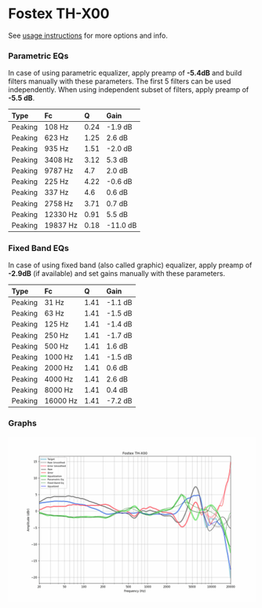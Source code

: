 # Fostex TH-X00
See [usage instructions](https://github.com/jaakkopasanen/AutoEq#usage) for more options and info.

### Parametric EQs
In case of using parametric equalizer, apply preamp of **-5.4dB** and build filters manually
with these parameters. The first 5 filters can be used independently.
When using independent subset of filters, apply preamp of **-5.5 dB**.

| Type    | Fc       |    Q | Gain     |
|:--------|:---------|:-----|:---------|
| Peaking | 108 Hz   | 0.24 | -1.9 dB  |
| Peaking | 623 Hz   | 1.25 | 2.6 dB   |
| Peaking | 935 Hz   | 1.51 | -2.0 dB  |
| Peaking | 3408 Hz  | 3.12 | 5.3 dB   |
| Peaking | 9787 Hz  | 4.7  | 2.0 dB   |
| Peaking | 225 Hz   | 4.22 | -0.6 dB  |
| Peaking | 337 Hz   | 4.6  | 0.6 dB   |
| Peaking | 2758 Hz  | 3.71 | 0.7 dB   |
| Peaking | 12330 Hz | 0.91 | 5.5 dB   |
| Peaking | 19837 Hz | 0.18 | -11.0 dB |

### Fixed Band EQs
In case of using fixed band (also called graphic) equalizer, apply preamp of **-2.9dB**
(if available) and set gains manually with these parameters.

| Type    | Fc       |    Q | Gain    |
|:--------|:---------|:-----|:--------|
| Peaking | 31 Hz    | 1.41 | -1.1 dB |
| Peaking | 63 Hz    | 1.41 | -1.5 dB |
| Peaking | 125 Hz   | 1.41 | -1.4 dB |
| Peaking | 250 Hz   | 1.41 | -1.7 dB |
| Peaking | 500 Hz   | 1.41 | 1.6 dB  |
| Peaking | 1000 Hz  | 1.41 | -1.5 dB |
| Peaking | 2000 Hz  | 1.41 | 0.6 dB  |
| Peaking | 4000 Hz  | 1.41 | 2.6 dB  |
| Peaking | 8000 Hz  | 1.41 | 0.4 dB  |
| Peaking | 16000 Hz | 1.41 | -7.2 dB |

### Graphs
![](./Fostex%20TH-X00.png)